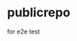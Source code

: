 # publicrepo
for e2e test












































































































































































































































